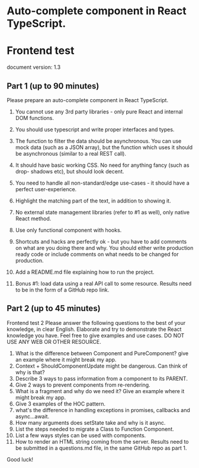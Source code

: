 # Auto-complete component in React TypeScript.

# Frontend test

document version: 1.3

## Part 1 (up to 90 minutes)
Please prepare an auto-complete component in React TypeScript.
1. You cannot use any 3rd party libraries - only pure React and internal DOM
functions.
2. You should use typescript and write proper interfaces and types.
3. The function to filter the data should be asynchronous. You can use mock data
(such as a JSON array), but the function which uses it should be asynchronous
(similar to a real REST call).

4. It should have basic working CSS. No need for anything fancy (such as drop-
shadows etc), but should look decent.

5. You need to handle all non-standard/edge use-cases - it should have a perfect
user-experience.
6. Highlight the matching part of the text, in addition to showing it.
7. No external state management libraries (refer to #1 as well), only native React
method.
8. Use only functional component with hooks.
9. Shortcuts and hacks are perfectly ok - but you have to add comments on what
are you doing there and why. You should either write production ready code or
include comments on what needs to be changed for production.
10. Add a README.md file explaining how to run the project.
11. Bonus #1: load data using a real API call to some resource.
Results need to be in the form of a GitHub repo link.

## Part 2 (up to 45 minutes)

Frontend test 2
Please answer the following questions to the best of your knowledge, in clear
English. Elaborate and try to demonstrate the React knowledge you have. Feel free
to give examples and use cases.
DO NOT USE ANY WEB OR OTHER RESOURCE.
1. What is the difference between Component and PureComponent? give an
example where it might break my app.
2. Context + ShouldComponentUpdate might be dangerous. Can think of why is
that?
3. Describe 3 ways to pass information from a component to its PARENT.
4. Give 2 ways to prevent components from re-rendering.
5. What is a fragment and why do we need it? Give an example where it might
break my app.
6. Give 3 examples of the HOC pattern.
7. what's the difference in handling exceptions in promises, callbacks and
async...await.
8. How many arguments does setState take and why is it async.
9. List the steps needed to migrate a Class to Function Component.
10. List a few ways styles can be used with components.
11. How to render an HTML string coming from the server.
Results need to be submitted in a questions.md file, in the same
GitHub repo as part 1.

Good luck!

